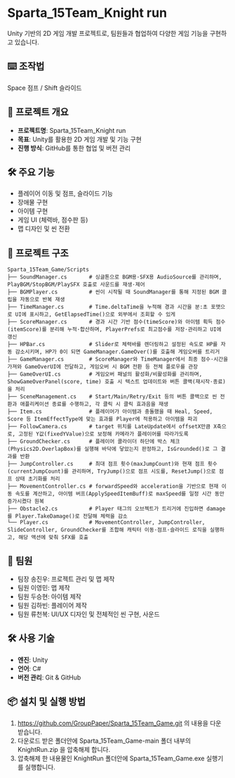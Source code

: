 # Sparta\_15Team\_Knight run

Unity 기반의 2D 게임 개발 프로젝트로, 팀원들과 협업하여 다양한 게임 기능을 구현하고 있습니다.


## ⌨️ 조작법

Space 점프 / Shift 슬라이드


## 📌 프로젝트 개요

* **프로젝트명**: Sparta\_15Team\_Knight run
* **목표**: Unity를 활용한 2D 게임 개발 및 기능 구현
* **진행 방식**: GitHub를 통한 협업 및 버전 관리


## 🛠️ 주요 기능

* 플레이어 이동 및 점프, 슬라이드 기능
* 장애물 구현
* 아이템 구현
* 게임 UI (체력바, 점수판 등)
* 맵 디자인 및 씬 전환


## 📁 프로젝트 구조

```
Sparta_15Team_Game/Scripts
├── SoundManager.cs       # 싱글톤으로 BGM용·SFX용 AudioSource를 관리하며, PlayBGM/StopBGM/PlaySFX 호출로 사운드를 재생·제어
├── BGMPlayer.cs          # 씬이 시작될 때 SoundManager를 통해 지정된 BGM 클립을 자동으로 반복 재생
├── TimeManager.cs        # Time.deltaTime을 누적해 경과 시간을 분:초 포맷으로 UI에 표시하고, GetElapsedTime()으로 외부에서 조회할 수 있게 
├── ScoreManager.cs       # 경과 시간 기반 점수(timeScore)와 아이템 획득 점수(itemScore)를 분리해 누적·합산하며, PlayerPrefs로 최고점수를 저장·관리하고 UI에 갱신
├── HPBar.cs              # Slider로 체력바를 렌더링하고 설정된 속도로 HP를 자동 감소시키며, HP가 0이 되면 GameManager.GameOver()를 호출해 게임오버를 트리거
├── GameManager.cs        # ScoreManager와 TimeManager에서 최종 점수·시간을 가져와 GameOverUI에 전달하고, 게임오버 시 BGM 전환 등 전체 플로우를 관장
├── GameOverUI.cs         # 게임오버 패널의 활성화/비활성화를 관리하며, ShowGameOverPanel(score, time) 호출 시 텍스트 업데이트와 버튼 콜백(재시작·종료)을 처리
├── SceneManagement.cs    # Start/Main/Retry/Exit 등의 버튼 콜백으로 씬 전환과 애플리케이션 종료를 수행하고, 각 클릭 시 클릭 효과음을 재생
├── Item.cs               # 플레이어가 아이템과 충돌했을 때 Heal, Speed, Score 등 ItemEffectType에 맞는 효과를 Player에 적용하고 아이템을 파괴
├── FollowCamera.cs       # target 위치를 LateUpdate에서 offsetX만큼 X축으로, 고정된 Y값(fixedYValue)으로 보정해 카메라가 플레이어를 따라가도록 
├── GroundChecker.cs      # 플레이어 콜라이더 하단에 박스 체크(Physics2D.OverlapBox)를 실행해 바닥에 닿았는지 판정하고, IsGrounded()로 그 결과를 반환
├── JumpController.cs     # 최대 점프 횟수(maxJumpCount)와 현재 점프 횟수(currentJumpCount)를 관리하며, TryJump()으로 점프 시도를, ResetJump()으로 점프 상태 초기화를 처리
├── MovementController.cs # forwardSpeed와 acceleration을 기반으로 현재 이동 속도를 계산하고, 아이템 버프(ApplySpeedItemBuff)로 maxSpeed를 일정 시간 동안 증가시켰다 원복
├── Obstacle2.cs          # Player 태그의 오브젝트가 트리거에 진입하면 damage를 Player.TakeDamage()로 전달해 체력을 감소
└── Player.cs             # MovementController, JumpController, SlideController, GroundChecker를 조합해 캐릭터 이동·점프·슬라이드 로직을 실행하고, 해당 액션에 맞춰 SFX를 호출
```



## 👥 팀원

* 팀장 송진우: 프로젝트 관리 및 맵 제작
* 팀원 이영민: 맵 제작
* 팀원 두승현: 아이템 제작
* 팀원 김하빈: 플레이어 제작
* 팀원 류천복: UI/UX 디자인 및 전체적인 씬 구현, 사운드



## 🛠️ 사용 기술

* **엔진**: Unity
* **언어**: C#
* **버전 관리**: Git & GitHub


## 📦 설치 및 실행 방법

1. https://github.com/GroupPaper/Sparta_15Team_Game.git 의 내용을 다운 받습니다.
2. 다운로드 받은 폴더안에 Sparta_15Team_Game-main 폴더 내부의 KnightRun.zip 을 압축해제 합니다.
3. 압축해제 한 내용물인 KnightRun 폴더안에 Sparta_15Team_Game.exe 실행기를 실행합니다.


